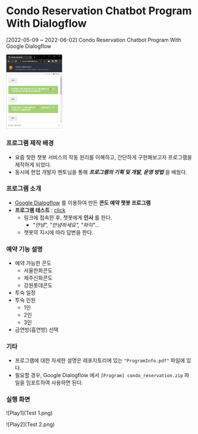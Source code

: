 # Condo Reservation Chatbot Program With Dialogflow
[2022-05-09 ~ 2022-06-02] Condo Reservation Chatbot Program With Google Dialogflow

<img src="./Program.png" width="30%" height="30%"></img>

### 프로그램 제작 배경
- 요즘 핫한 챗봇 서비스의 작동 원리를 이해하고, 간단하게 구현해보고자 프로그램을 제작하게 되었다.
- 동시에 현업 개발자 멘토님을 통해 ***프로그램의 기획 및 개발, 운영 방법*** 을 배웠다.

### 프로그램 소개
- [Google Dialogflow](https://dialogflow.cloud.google.com/) 를 이용하여 만든 **콘도 예약 챗봇 프로그램**
- **프로그램 테스트** : [click](https://console.dialogflow.com/api-client/demo/embedded/59531864-2bf1-48c7-a3e0-da40d62a1371)
  - 링크에 접속한 후, 챗봇에게 **인사** 를 한다.
    - *"안녕", "안녕하세요", "하이"...*
  - 챗봇의 지시에 따라 답변을 한다.

### 예약 기능 설명
- 예약 가능한 콘도
  - 서울한화콘도
  - 제주신화콘도
  - 강원롯데콘도
- 투숙 일정
- 투숙 인원
  - 1인
  - 2인
  - 3인
- 금연방(흡연방) 선택

### 기타
- 프로그램에 대한 자세한 설명은 레포지토리에 있는 `"ProgramInfo.pdf"` 파일에 있다.
- 필요할 경우, Google Dialogflow 에서 `[Program] condo_reservation.zip` 파일을 임포트하여 사용하면 된다.

### 실행 화면

![Play1](Test 1.png)

![Play2](Test 2.png)

